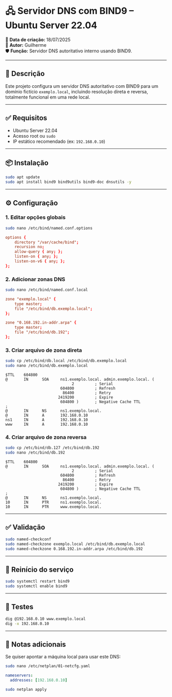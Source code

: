 # 🖧 Servidor DNS com BIND9 – Ubuntu Server 22.04

📅 **Data de criação:** 18/07/2025  
🔧 **Autor:** Guilherme  
🛡️ **Função:** Servidor DNS autoritativo interno usando BIND9.

---

## 📌 Descrição

Este projeto configura um servidor DNS autoritativo com BIND9 para um domínio fictício `exemplo.local`, incluindo resolução direta e reversa, totalmente funcional em uma rede local.

---

## ✅ Requisitos

- Ubuntu Server 22.04
- Acesso root ou `sudo`
- IP estático recomendado (ex: `192.168.0.10`)

---

## 📦 Instalação

```bash
sudo apt update
sudo apt install bind9 bind9utils bind9-doc dnsutils -y
```

---

## ⚙️ Configuração

### 1. Editar opções globais

```bash
sudo nano /etc/bind/named.conf.options
```

```conf
options {
    directory "/var/cache/bind";
    recursion no;
    allow-query { any; };
    listen-on { any; };
    listen-on-v6 { any; };
};
```

### 2. Adicionar zonas DNS

```bash
sudo nano /etc/bind/named.conf.local
```

```conf
zone "exemplo.local" {
    type master;
    file "/etc/bind/db.exemplo.local";
};

zone "0.168.192.in-addr.arpa" {
    type master;
    file "/etc/bind/db.192";
};
```

### 3. Criar arquivo de zona direta

```bash
sudo cp /etc/bind/db.local /etc/bind/db.exemplo.local
sudo nano /etc/bind/db.exemplo.local
```

```dns
$TTL    604800
@       IN      SOA     ns1.exemplo.local. admin.exemplo.local. (
                             2         ; Serial
                        604800         ; Refresh
                         86400         ; Retry
                       2419200         ; Expire
                        604800 )       ; Negative Cache TTL
;
@       IN      NS      ns1.exemplo.local.
@       IN      A       192.168.0.10
ns1     IN      A       192.168.0.10
www     IN      A       192.168.0.10
```

### 4. Criar arquivo de zona reversa

```bash
sudo cp /etc/bind/db.127 /etc/bind/db.192
sudo nano /etc/bind/db.192
```

```dns
$TTL    604800
@       IN      SOA     ns1.exemplo.local. admin.exemplo.local. (
                             2         ; Serial
                        604800         ; Refresh
                         86400         ; Retry
                       2419200         ; Expire
                        604800 )       ; Negative Cache TTL
;
@       IN      NS      ns1.exemplo.local.
10      IN      PTR     ns1.exemplo.local.
10      IN      PTR     www.exemplo.local.
```

---

## ✅ Validação

```bash
sudo named-checkconf
sudo named-checkzone exemplo.local /etc/bind/db.exemplo.local
sudo named-checkzone 0.168.192.in-addr.arpa /etc/bind/db.192
```

---

## 🔄 Reinício do serviço

```bash
sudo systemctl restart bind9
sudo systemctl enable bind9
```

---

## 🧪 Testes

```bash
dig @192.168.0.10 www.exemplo.local
dig -x 192.168.0.10
```

---

## 📓 Notas adicionais

Se quiser apontar a máquina local para usar este DNS:

```bash
sudo nano /etc/netplan/01-netcfg.yaml
```

```yaml
nameservers:
  addresses: [192.168.0.10]
```

```bash
sudo netplan apply
```
